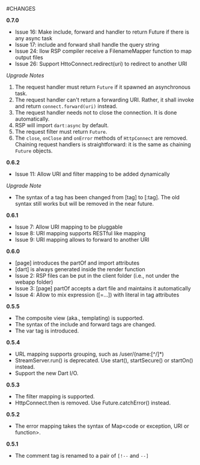 #CHANGES

**0.7.0**

* Issue 16: Make include, forward and handler to return Future if there is any async task
* Issue 17: include and forward shall handle the query string
* Issue 24: llow RSP compiler receive a FilenameMapper function to map output files
* Issue 26: Support HttoConnect.redirect(uri) to redirect to another URI

*Upgrade Notes*

1. The request handler must return `Future` if it spawned an asynchronous task.
2. The request handler can't return a forwarding URI. Rather, it shall invoke and return `connect.forward(uri)` instead.
3. The request handler needs not to close the connection. It is done automatically.
4. RSP will import `dart:async` by default.
5. The request filter must return `Future`.
6. The `close`, `onClose` and `onError` methods of `HttpConnect` are removed. Chaining request handlers is straightforward: it is the same as chaining `Future` objects.

**0.6.2**

* Issue 11: Allow URI and filter mapping to be added dynamically

*Upgrade Note*

* The syntax of a tag has been changed from [tag] to [:tag]. The old syntax still works
but will be removed in the near future.

**0.6.1**

* Issue 7: Allow URI mapping to be pluggable
* Issue 8: URI mapping supports RESTful like mapping
* Issue 9: URI mapping allows to forward to another URI

**0.6.0**

* [page] introduces the partOf and import attributes
* [dart] is always generated inside the render function
* Issue 2: RSP files can be put in the client folder (i.e., not under the webapp folder)
* Issue 3: [page] partOf accepts a dart file and maintains it automatically
* Issue 4: Allow to mix expression ([=...]) with literal in tag attributes

**0.5.5**

* The composite view (aka., templating) is supported.
* The syntax of the include and forward tags are changed.
* The var tag is introduced.

**0.5.4**

* URL mapping supports grouping, such as /user/(name:[^/]*)
* StreamServer.run() is deprecated. Use start(), startSecure() or startOn() instead.
* Support the new Dart I/O.

**0.5.3**

* The filter mapping is supported.
* HttpConnect.then is removed. Use Future.catchError() instead.

**0.5.2**

* The error mapping takes the syntax of Map<code or exception, URI or function>.

**0.5.1**

* The comment tag is renamed to a pair of `[!--` and `--]`
